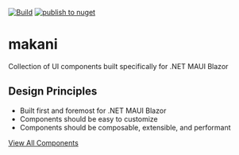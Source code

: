 [![Build](https://github.com/getspacetime/makani/actions/workflows/build.yml/badge.svg)](https://github.com/getspacetime/makani/actions/workflows/build.yml)
[![publish to nuget](https://github.com/getspacetime/makani/actions/workflows/publish.yml/badge.svg)](https://github.com/getspacetime/makani/actions/workflows/publish.yml)

# makani
Collection of UI components built specifically for .NET MAUI Blazor

## Design Principles
- Built first and foremost for .NET MAUI Blazor
- Components should be easy to customize
- Components should be composable, extensible, and performant

[View All Components](https://github.com/getspacetime/makani/wiki/Makani-UI-Components)
